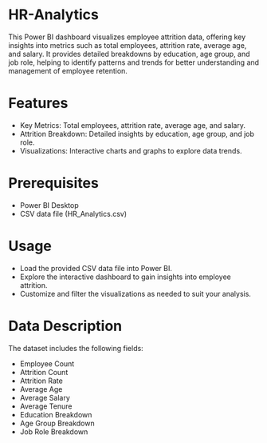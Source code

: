 # HR-Analytics
This Power BI dashboard visualizes employee attrition data, offering key insights into metrics such as total employees, attrition rate, average age, and salary. It provides detailed breakdowns by education, age group, and job role, helping to identify patterns and trends for better understanding and management of employee retention.

# Features
- Key Metrics: Total employees, attrition rate, average age, and salary.
- Attrition Breakdown: Detailed insights by education, age group, and job role.
- Visualizations: Interactive charts and graphs to explore data trends.

# Prerequisites
- Power BI Desktop
- CSV data file (HR_Analytics.csv)
# Usage
- Load the provided CSV data file into Power BI.
- Explore the interactive dashboard to gain insights into employee attrition.
- Customize and filter the visualizations as needed to suit your analysis.

# Data Description
The dataset includes the following fields:

- Employee Count
- Attrition Count
- Attrition Rate
- Average Age
- Average Salary
- Average Tenure
- Education Breakdown
- Age Group Breakdown
- Job Role Breakdown
